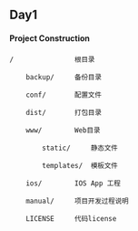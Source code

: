 ## Day1

#### Project Construction

	/				根目录

		backup/		备份目录

		conf/		配置文件

		dist/		打包目录

		www/		Web目录

			static/		静态文件
			
			templates/	模板文件
		
		ios/		IOS App 工程
		
		manual/		项目开发过程说明
		
		LICENSE		代码license
